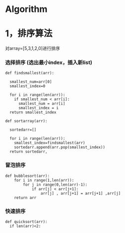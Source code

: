 Algorithm
========

# 1，排序算法

对array=[5,3,1,2,0]进行排序

### 选择排序 (选出最小index，插入新list)
```
def findsmallest(arr):
  
  smallest_num=arr[0]
  smallest_index=0
  
  for i in range(len(arr)):
    if smallest_num < arr[i]:
      smallest_num = arr[i]
      smallest_index = i
  return smallest_index

def sortarray(arr):
  
  sortedarr=[]
  
  for i in range(len(arr)):
    smallest_index=findsmallest(arr)
    sortedarr.append(arr.pop(smallest_index))
  return sortedarr,
```
### 冒泡排序
```
def bubblesort(arr):
    for i in range(1,len(arr)):
        for j in range(0,len(arr)-1):
            if arr[j] < arr[j+1]:
                arr[j] , arr[j+1] = arr[j+1] ,arr[j]
    return arr
```

### 快速排序
```
def quicksort(arr):
  if len(arr)<2:
 
```







